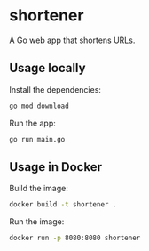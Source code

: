 # shortener

A Go web app that shortens URLs.

## Usage locally

Install the dependencies:

```bash
go mod download
```

Run the app:

```bash
go run main.go
```

## Usage in Docker

Build the image:

```bash
docker build -t shortener .
```

Run the image:

```bash
docker run -p 8080:8080 shortener
```

